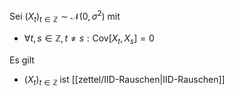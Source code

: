 Sei $(X_t)_{t \in \mathbb{Z}} \sim \mathcal{N}(0, \sigma^2)$ mit
- $\forall t, s \in \mathbb{Z}, t \ne s : \text{Cov}[X_t, X_s] = 0$

Es gilt
- $(X_t)_{t \in \mathbb{Z}}$ ist [[zettel/IID-Rauschen|IID-Rauschen]]